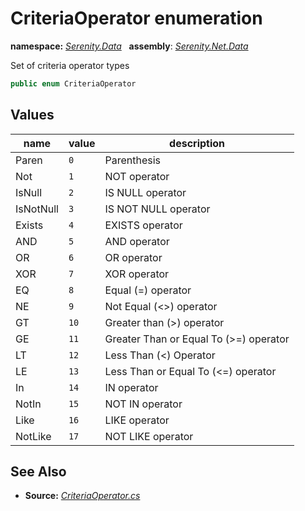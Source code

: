 # CriteriaOperator enumeration
**namespace:** *[Serenity.Data](../README.md#serenity.data-namespace)*   **assembly**: *[Serenity.Net.Data](../README.md)*

Set of criteria operator types

```csharp
public enum CriteriaOperator
```

## Values

| name | value | description |
| --- | --- | --- |
| Paren | `0` | Parenthesis |
| Not | `1` | NOT operator |
| IsNull | `2` | IS NULL operator |
| IsNotNull | `3` | IS NOT NULL operator |
| Exists | `4` | EXISTS operator |
| AND | `5` | AND operator |
| OR | `6` | OR operator |
| XOR | `7` | XOR operator |
| EQ | `8` | Equal (=) operator |
| NE | `9` | Not Equal (&lt;&gt;) operator |
| GT | `10` | Greater than (&gt;) operator |
| GE | `11` | Greater Than or Equal To (&gt;=) operator |
| LT | `12` | Less Than (&lt;) Operator |
| LE | `13` | Less Than or Equal To (&lt;=) operator |
| In | `14` | IN operator |
| NotIn | `15` | NOT IN operator |
| Like | `16` | LIKE operator |
| NotLike | `17` | NOT LIKE operator |

## See Also

* **Source:** *[CriteriaOperator.cs](https://github.com/serenity-is/Serenity/blob/master/src/Serenity.Net.Data/Criteria/CriteriaOperator.cs)*